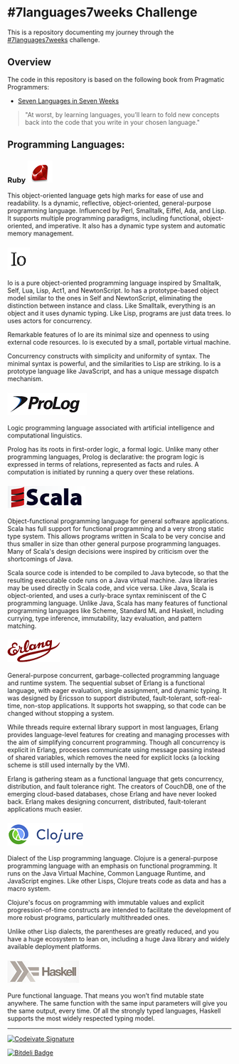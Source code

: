 # #7languages7weeks Challenge

This is a repository documenting my journey through the 
[#7languages7weeks](https://twitter.com/search/%237languages7weeks)
challenge.

## Overview

The code in this repository is based on the following book from Pragmatic Programmers:

* [Seven Languages in Seven Weeks](http://www.amazon.com/Seven-Languages-Weeks-Programming-Programmers/dp/193435659X/ref=sr_1_1?s=books&tag=supo-20&ie=UTF8&qid=1307764498&sr=1-1)

> "At worst, by learning languages, you’ll learn to fold new concepts back into the code that you write in your chosen language."

## Programming Languages:

### Ruby ![ruby]

This object-oriented language gets high marks for ease of
use and readability. Is a dynamic, reflective, object-oriented, general-purpose programming language. Influenced by Perl, Smalltalk, Eiffel, Ada, and Lisp. It supports multiple programming paradigms, including functional, object-oriented, and imperative. It also has a dynamic type system and automatic memory management.

### ![io]

Io is a pure object-oriented programming language inspired by Smalltalk, Self, Lua, Lisp, Act1, and NewtonScript. Io has a prototype-based object model similar to the ones in Self and NewtonScript, eliminating the distinction between instance and class. Like Smalltalk, everything is an object and it uses dynamic typing. Like Lisp, programs are just data trees. Io uses actors for concurrency.

Remarkable features of Io are its minimal size and openness to using external code resources. Io is executed by a small, portable virtual machine.

Concurrency constructs with simplicity and uniformity of syntax. The minimal syntax is powerful, and the similarities
to Lisp are striking. Io is a prototype language like JavaScript, and has a unique message dispatch
mechanism.

### ![prolog]

Logic programming language associated with artificial intelligence and computational linguistics. 

Prolog has its roots in first-order logic, a formal logic. Unlike many other programming languages, Prolog is declarative: the program logic is expressed in terms of relations, represented as facts and rules. A computation is initiated by running a query over these relations.

### ![scala]

Object-functional programming language for general software applications. Scala has full support for functional programming and a very strong static type system. This allows programs written in Scala to be very concise and thus smaller in size than other general purpose programming languages. Many of Scala's design decisions were inspired by criticism over the shortcomings of Java.

Scala source code is intended to be compiled to Java bytecode, so that the resulting executable code runs on a Java virtual machine. Java libraries may be used directly in Scala code, and vice versa. Like Java, Scala is object-oriented, and uses a curly-brace syntax reminiscent of the C programming language. Unlike Java, Scala has many features of functional programming languages like Scheme, Standard ML and Haskell, including currying, type inference, immutability, lazy evaluation, and pattern matching.

### ![erlang]

General-purpose concurrent, garbage-collected programming language and runtime system. The sequential subset of Erlang is a functional language, with eager evaluation, single assignment, and dynamic typing. It was designed by Ericsson to support distributed, fault-tolerant, soft-real-time, non-stop applications. It supports hot swapping, so that code can be changed without stopping a system.

While threads require external library support in most languages, Erlang provides language-level features for creating and managing processes with the aim of simplifying concurrent programming. Though all concurrency is explicit in Erlang, processes communicate using message passing instead of shared variables, which removes the need for explicit locks (a locking scheme is still used internally by the VM).

Erlang is gathering steam as a functional language that gets concurrency, distribution, and fault tolerance right. The creators of CouchDB, one of the emerging cloud-based databases, chose Erlang and have never looked back. Erlang makes designing concurrent, distributed, fault-tolerant applications much easier.

### ![clojure]

Dialect of the Lisp programming language. Clojure is a general-purpose programming language with an emphasis on functional programming. It runs on the Java Virtual Machine, Common Language Runtime, and JavaScript engines. Like other Lisps, Clojure treats code as data and has a macro system.

Clojure's focus on programming with immutable values and explicit progression-of-time constructs are intended to facilitate the development of more robust programs, particularly multithreaded ones.

Unlike other Lisp dialects, the parentheses are greatly reduced, and you have a huge ecosystem to lean on, including a huge Java library and widely available deployment platforms.

### ![haskell]

Pure functional language. That means you won’t find mutable state anywhere. The same function with the same input parameters will give you the same output, every time. Of all the strongly typed languages, Haskell supports the most widely respected typing model.

[ruby]: /images/ruby.png
[io]: /images/io.png
[prolog]: /images/prolog.png
[scala]: /images/scala.png
[erlang]: /images/erlang.png
[clojure]: /images/clojure.png
[haskell]: /images/haskell.png

----

[![Codeivate Signature](http://www.codeivate.com/users/zedronar/signature.jpg)](http://www.codeivate.com/users/zedronar)

[![Bitdeli Badge](https://d2weczhvl823v0.cloudfront.net/Zedronar/7languages7weeks/trend.png)](https://bitdeli.com/free "Bitdeli Badge")

